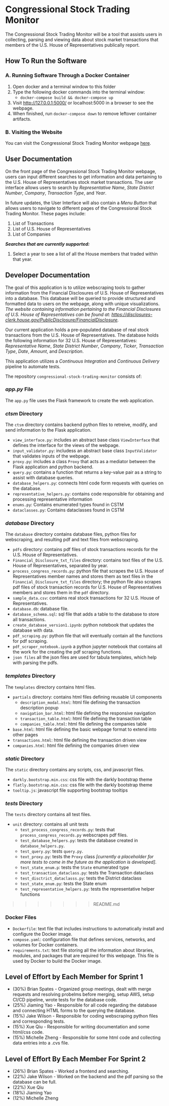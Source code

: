 # Congressional Stock Trading Monitor

The Congressional Stock Trading Monitor will be a tool that assists users in collecting, parsing and viewing data about stock market transactions that members of the U.S. House of Representatives publically report.

## How To Run the Software

### A. Running Software Through a Docker Container

1. Open docker and a terminal window to this folder
2. Type the following docker commands into the terminal window:
    * ```docker-compose build && docker-compose up```
3. Visit http://127.0.0.1:5000/  or localhost:5000 in a browser to see the webpage.
4. When finished, run `docker-compose down` to remove leftover container artifacts.

### B. Visiting the Website

You can visit the Congressional Stock Trading Monitor webpage [here](http://cstm-testing.eba-2jr5ivme.us-east-1.elasticbeanstalk.com/).

## User Documentation

On the front page of the Congressional Stock Trading Monitor webpage, users can input different searches to get information and data pertaining to the U.S. House of Representatives stock market transactions. The user interface allows users to search by *Representative Name*, *State District Number*, *Company*, *Transaction Type*, and *Year*.

In future updates, the User Interface will also contain a *Menu Button* that allows users to navigate to different pages of the Congressional Stock Trading Monitor. These pages include:
1. List of Transactions
2. List of U.S. House of Representatives
3. List of Companies

***Searches that are currently supported:***
1. Select a year to see a list of all the House members that traded within that year.

## Developer Documentation
The goal of this application is to utilize webscraping tools to gather information from the Financial Disclosures of U.S. House of Representatives into a database. This database will be queried to provide structured and formatted data to users on the webpage, along with unique visualizations. *The website containing information pertaining to the Financial Disclosures of U.S. House of Representatives can be found at: https://disclosures-clerk.house.gov/PublicDisclosure/FinancialDisclosure.*

Our current application holds a pre-populated database of real stock transactions from the U.S. House of Representatives. The database holds the following information for 32 U.S. House of Representatives: *Representative Name*, *State District Number*, *Company*, *Ticker*, *Transaction Type*, *Date*, *Amount*, and *Description*.

This application utilizes a *Continuous Integration* and *Continuous Delivery* pipeline to automate tests.  

The repository ```congressional-stock-trading-monitor``` consists of:

### *app.py* File
The ```app.py``` file uses the Flask framework to create the web application.

### *ctsm* Directory
The ```ctsm``` directory contains backend python files to retreive, modify, and send information to the Flask application.
* ```view_interface.py```: includes an abstract base class ```ViewInterface``` that defines the interface for the views of the webpage. 
* ```input_validator.py```: includess an abstract base class ```InputValidator``` that validates inputs of the webpage.
* ```proxy.py```: includes a class ```Proxy``` that acts as a mediator between the Flask application and python backend.
* ```query.py```: contains a function that returns a key-value pair as a string to assist with database queries.
* ```database_helpers.py```: connects html code form requests with queries on the database.
* ```representative_helpers.py```: contains code responsible for obtaining and processing representative information
* ```enums.py```: Contains enumerated types found in CSTM
* ```dataclasses.py```: Contains dataclasses found in CSTM

### *database* Directory
The ```database``` directory contains database files, python files for webscraping, and resulting pdf and text files from webscraping.
* ```pdfs``` directory: contains pdf files of stock transactions records for the U.S. House of Representatives.
* ```Financial_Disclosure_txt_files``` directory: contains text files of the U.S. House of Representatives, separated by year.
* ```process_congress_records.py```: python file that scrapes the U.S. House of Representatives member names and stores them as text files in the ```Financial_Disclosure_txt_files``` directory; the python file also scrapes pdf files of stock transaction records for U.S. House of Representatives members and stores them in the ```pdf``` directory. 
* ```sample_data.csv```: contains real stock transactions for 32 U.S. House of Representatives.
* ```database.db```: database file.
* ```database_schema.sql```: sql file that adds a table to the database to store all transactions.
* ```create_database_version1.ipynb```: python notebook that updates the database with data.
* ```pdf_scraping.py```: python file that will eventually contain all the functions for pdf scraping.
* ```pdf_scraper_notebook.ipynb``` a python jupyter notebook that contains all the work for the creating the pdf scraping functions.
* ```json files``` all the json files are used for tabula templates, which help with parsing the pdfs.

### *templates* Directory
The ```templates``` directory contains html files.
* ```partials``` directory: contains html files defining reusable UI components
    * ```description_modal.html```: html file defining the transaction description popup
    * ```navigation_bar.html```: html file defining the responsive navigation
    * ```transaction_table.html```: html file defining the transaction table
    * ```companies_table.html```: html file defining the companies table
* ```base.html```: html file defining the basic webpage format to extend into other pages
* ```transactions.html```: html file defining the transaction driven view
* ```companies.html```: html file defining the companies driven view

### *static* Directory
The ```static``` directory contains any scripts, css, and javascript files.
* ```darkly.bootstrap.min.css```: css file with the darkly bootstrap theme
* ```flatly.bootstrap.min.css```: css file with the darkly bootstrap theme
* ```tooltip.js```: javascript file supporting bootstrap tooltips

### *tests* Directory
The ```tests``` directory contains all test files.
* ```unit``` directory: contains all unit tests
    * ```test_process_congress_records.py```: tests that ```process_congress_records.py``` webscrapes pdf files.
    * ```test_database_helpers.py```: tests the database created in ```database_helpers.py```.
    * ```test_query.py```:  tests ```query.py```.
    * ```text_proxy.py```: tests the ```Proxy``` class *[currently a placeholder for more tests to come in the future as the application is developed]*.
    * ```test_state_enum.p```: tests the `State` enumerated type
    * ```test_transaction_dataclass.py```: tests the Transaction dataclass
    * ```test_disctrict_dataclasss.py```: tests the District dataclass
    * ```test_state_enum.py```: tests the State enum
    * ```test_representative_helpers.py```: tests the representative helper functions

>>>>>>> README.md

### Docker Files
* ```Dockerfile```: text file that includes instructions to automatically install and configure the Docker image.
* ```compose.yaml```: configuration file that defines services, networks, and volumes for Docker containers.
* ```requirements.txt```: text file storing all the information about libraries, modules, and packages that are required for this webpage. This file is used by Docker to build the Docker image.

## Level of Effort by Each Member for Sprint 1
* (30%) Brian Spates - Organized group meetings, dealt with merge requests and resolving probelms before merging, setup AWS, setup CI/CD pipeline, wrote tests for the database code.
* (25%) Jiaming Yao - Responsible for all code regarding the database and connecting HTML forms to the querying the database. 
* (15%) Jake Wilson - Responsible for coding webscraping python files and corresponding tests.
* (15%) Xue Qiu - Responsible for writing documentation and some html/css code.
* (15%) Michelle Zheng - Responsible for some html code and collecting data entries into a .cvs file.

## Level of Effort By Each Member For Sprint 2
+ (26%) Brian Spates - Worked a frontend and searching. 
+ (22%) Jake Wilson - Worked on the backend and the pdf parsing so the database can be full.
+ (22%) Xue Qiu
+ (18%) Jiaming Yao
+ (12%) Michelle Zheng
